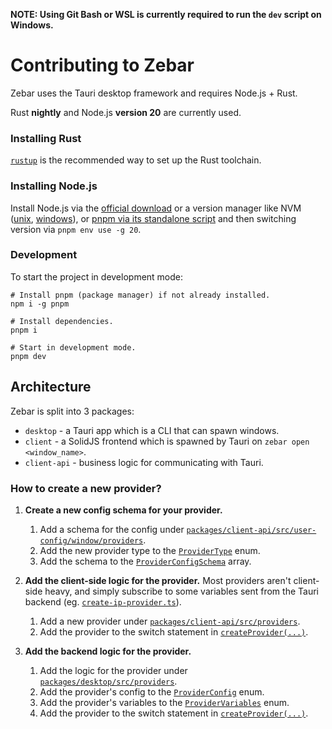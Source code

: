 **NOTE: Using Git Bash or WSL is currently required to run the `dev` script on Windows.**

# Contributing to Zebar

Zebar uses the Tauri desktop framework and requires Node.js + Rust.

Rust **nightly** and Node.js **version 20** are currently used.

### Installing Rust

[`rustup`](https://rustup.rs/) is the recommended way to set up the Rust toolchain.

### Installing Node.js

Install Node.js via the [official download](https://nodejs.org/en/download) or a version manager like NVM ([unix](https://github.com/nvm-sh/nvm#installing-and-updating), [windows](https://github.com/coreybutler/nvm-windows?tab=readme-ov-file#overview)), or [pnpm via its standalone script](https://pnpm.io/installation#using-a-standalone-script) and then switching version via `pnpm env use -g 20`.

### Development

To start the project in development mode:

```shell
# Install pnpm (package manager) if not already installed.
npm i -g pnpm

# Install dependencies.
pnpm i

# Start in development mode.
pnpm dev
```

## Architecture

Zebar is split into 3 packages:

- `desktop` - a Tauri app which is a CLI that can spawn windows.
- `client` - a SolidJS frontend which is spawned by Tauri on `zebar open <window_name>`.
- `client-api` - business logic for communicating with Tauri.

### How to create a new provider?

1. **Create a new config schema for your provider.**

   1. Add a schema for the config under [`packages/client-api/src/user-config/window/providers`](https://github.com/glzr-io/zebar/tree/main/packages/client-api/src/user-config/window/providers).
   2. Add the new provider type to the [`ProviderType`](https://github.com/glzr-io/zebar/blob/main/packages/client-api/src/user-config/window/provider-type.model.ts) enum.
   3. Add the schema to the [`ProviderConfigSchema`](https://github.com/glzr-io/zebar/blob/main/packages/client-api/src/user-config/window/provider-config.model.ts) array.

2. **Add the client-side logic for the provider.** Most providers aren't client-side heavy, and simply subscribe to some variables sent from the Tauri backend (eg. [`create-ip-provider.ts`](https://github.com/glzr-io/zebar/tree/main/packages/client-api/src/providers/ip/create-ip-provider.ts)).

   1. Add a new provider under [`packages/client-api/src/providers`](https://github.com/glzr-io/zebar/tree/main/packages/client-api/src/providers).
   2. Add the provider to the switch statement in [`createProvider(...)`](https://github.com/glzr-io/zebar/blob/main/packages/client-api/src/providers/create-provider.ts#L28).

3. **Add the backend logic for the provider.**

   1. Add the logic for the provider under [`packages/desktop/src/providers`](https://github.com/glzr-io/zebar/tree/main/packages/desktop/src/providers).
   2. Add the provider's config to the [`ProviderConfig`](https://github.com/glzr-io/zebar/blob/main/packages/desktop/src/providers/config.rs) enum.
   3. Add the provider's variables to the [`ProviderVariables`](https://github.com/glzr-io/zebar/blob/main/packages/desktop/src/providers/variables.rs) enum.
   4. Add the provider to the switch statement in [`createProvider(...)`](https://github.com/glzr-io/zebar/blob/main/packages/desktop/src/providers/manager.rs#L155).
